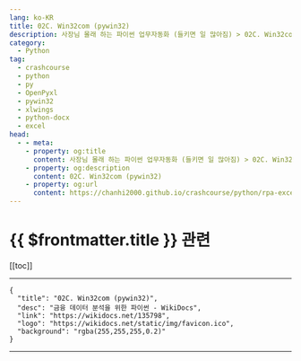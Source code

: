 ```yaml
---
lang: ko-KR
title: 02C. Win32com (pywin32) 
description: 사장님 몰래 하는 파이썬 업무자동화 (들키면 일 많아짐) > 02C. Win32com (pywin32) 
category:
  - Python
tag: 
  - crashcourse
  - python
  - py
  - OpenPyxl
  - pywin32
  - xlwings
  - python-docx
  - excel
head:
  - - meta:
    - property: og:title
      content: 사장님 몰래 하는 파이썬 업무자동화 (들키면 일 많아짐) > 02C. Win32com (pywin32) 
    - property: og:description
      content: 02C. Win32com (pywin32) 
    - property: og:url
      content: https://chanhi2000.github.io/crashcourse/python/rpa-excel/02c.html
---
```


# {{ $frontmatter.title }} 관련

[[toc]]

---

```component VPCard
{
  "title": "02C. Win32com (pywin32)",
  "desc": "금융 데이터 분석을 위한 파이썬 - WikiDocs",
  "link": "https://wikidocs.net/135798",
  "logo": "https://wikidocs.net/static/img/favicon.ico",
  "background": "rgba(255,255,255,0.2)"
}
```

---

<TagLinks />